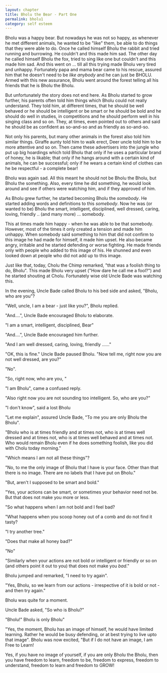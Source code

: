 ```yaml
---
layout: chapter
title: Bholu the Bear - Part One
permalink: bholu1
category: self esteem
--- 
```

                    
Bholu was a happy bear. But nowadays he was not so happy, as whenever he met different animals, he wanted to be "like" them, be able to do things that they were able to do. Once he called himself Bholu the rabbit and tried running and burrowing. He couldn't and this made him sad. The other day he called himself Bholu the fox, tried to sing like one but couldn't and this made him sad. And
this went on ... till all this trying made Bholu very tired and unhappy. Fortunately papa and mama bear came to his rescue, assured him that he doesn't need to be *like anybody* and he can just be BHOLU. Armed with this new assurance, Bholu went around the forest telling all his friends that he is Bholu the Bholu.

But unfortunately the story does not end here. As Bholu started to grow further, his parents often told him things which Bholu could not really understand. They told him, at different times, that he should be well behaved or he should be intelligent or be smart or he should be bold and he should do well in studies, in competitions and he should perform well in his singing class and so on. They,
at times, even pointed out to others and said he should be as confident as so-and-so and as friendly as so-and-so.

Not only his parents, but many other animals in the forest also told him similar things. Giraffe aunty told him to walk erect, Deer uncle told him to be more attentive and so on. Then came these advertisers into the jungle who put up big hoardings which told Bholu that only if he uses a particular brand of honey, he is likable; that only if he hangs around with a certain kind of animals, he can
be successful; only if he wears a certain kind of clothes can he be respectful - a complete bear!

Bholu was again sad. All this meant he should not be Bholu the Bholu, but Bholu the something. Also, every time he did something, he would look around and see if others were watching him, and if they approved of him.

As Bholu grew further, he started becoming Bholu the *somebody*. He started adding words and definitions to this *somebody*. Now he was (or wanted to be) Bholu the smart, intelligent, disciplined, well dressed, caring, loving, friendly .. (and many more) ... somebody.

This at times made him happy - when he was able to be that somebody. However, most of the times it only created a tension and made him unhappy. When somebody said something to him that did not confirm to this image he had made for himself, it made him upset. He also became angry, irritable and he started defending or worse fighting. He made friends only with people who added to this
image of his. He shunned and even looked down at people who did not add up to this image.

Just like that, today, Cholu the Chimp remarked, "that was a foolish thing to do, Bholu". This made Bholu very upset ("How dare he call me a fool?") and he started shouting at Cholu. Fortunately wise old Uncle Bade was watching this.

In the evening, Uncle Bade called Bholu to his bed side and asked, "Bholu, who are you"?

"Well, uncle, I am a bear - just like you?", Bholu replied.

"And....", Uncle Bade encouraged Bholu to elaborate.

"I am a smart, intelligent, disciplined, Bear"

"And....", Uncle Bade encouraged him further.

"And I am well dressed, caring, loving, friendly ......"

"OK, this is fine." Uncle Bade paused Bholu. "Now tell me, right now you are not well dressed, are you?"

"No".

"So, right now, who are you, "

"I am Bholu", came a confused reply.

"Also right now you are not sounding too intelligent. So, who are you?"

"I don't know", said a lost Bholu

"Let me explain", assured Uncle Bade, "To me you are only Bholu the Bholu".

"Bholu who is at times friendly and at times not, who is at times well dressed and at times not, who is at times well behaved and at times not. Who would remain Bholu even if he does something foolish, like you did with Cholu today morning."

"Which means I am not all these things"?

"No, to me the only image of Bholu that I have is your face. Other than that there is no image. There are no labels that I have put on Bholu."

"But, aren't I supposed to be smart and bold."

"Yes, your actions can be smart, or sometimes your behavior need not be. But that does not make you more or less.

"So what happens when I am not bold and I feel bad?

"What happens when you scoop honey out of a comb and do not find it tasty?

"I try another tree."

"Does that make all honey bad?"

"No"

"Similarly when your actions are not bold or intelligent or friendly or so on (and others point it out to you) that does not make you *bad*."

Bholu jumped and remarked, "I need to try again".

"Yes, Bholu, so we learn from our actions - irrespective of it is bold or not - and then try again." 

Bholu was quite for a moment.

Uncle Bade asked, "So who is Bholu?"

"Bholu!" Bholu is only Bholu"

"Yes, the moment, Bholu has an image of himself, he would have limited learning. Rather he would be busy defending, or at best trying to live upto that image". Bholu was now excited, "But if I do not have an image, I am Free to Learn!

Yes, if you have no image of yourself, if you are only Bholu the Bholu, then you have freedom to learn, freedom to be, freedom to express, freedom to understand, freedom to learn and freedom to GROW!
